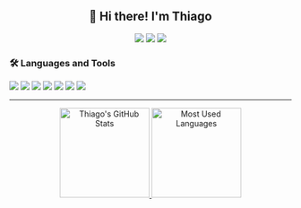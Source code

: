 <h2 align="center">👋 Hi there! I'm Thiago </h2>

<div align="center"> 
  <a href="https://www.linkedin.com/in/dourado-thg/" target="_blank"><img src="https://img.shields.io/badge/-LinkedIn-%230077B5?style=for-the-badge&logo=linkedin&logoColor=white" target="_blank"></a> 
  <a href = "mailto:dourado.thg@gmail.com"><img src="https://img.shields.io/badge/-Gmail-%23333?style=for-the-badge&logo=gmail&logoColor=white" target="_blank"></a>
  <a href="https://instagram.com/thiago_odr"><img src="https://img.shields.io/badge/instagram-E4405F.svg?style=for-the-badge&logo=instagram&logoColor=white"></a>
</div>

### 🛠 Languages and Tools

<p>
  <img src="https://img.shields.io/badge/JavaScript-f0db4f?style=for-the-badge&logo=javascript&logoColor=black"/>
  <img src="https://img.shields.io/badge/HTML5-E34F26?style=for-the-badge&logo=html5&logoColor=white">
  <img src="https://img.shields.io/badge/CSS3-1572B6?style=for-the-badge&logo=css3&logoColor=white">
  <img src="https://img.shields.io/badge/Figma-F24E1E?style=for-the-badge&logo=figma&logoColor=white">
  <img src="https://img.shields.io/badge/Node.js-43853D?style=for-the-badge&logo=node.js&logoColor=white"/>
  <img src="https://img.shields.io/badge/Java-ED8B00?style=for-the-badge&logo=java&logoColor=white" />
  <img src="https://img.shields.io/badge/PostgreSQL-316192?style=for-the-badge&logo=postgresql&logoColor=white">
</p>

---

<div align="center">
  <a href="https://github.com/thiago-dr">
  <img  height="160rem" alt="Thiago's GitHub Stats" src="https://github-readme-stats.vercel.app/api?username=thiago-dr&show_icons=true&include_all_commits=true&hide_border=false&title_color=6000AB&icon_color=6000AB&bg_color=0E0E0E&text_color=EDDDF9&border_color=6000AB" />
  <img  height="160rem" alt="Most Used Languages" src="https://github-readme-stats.vercel.app/api/top-langs/?username=thiago-dr&layout=compact&card_width=288&title_color=6000AB&bg_color=0E0E0E&text_color=EDDDF9&border_color=6000AB" />

</div>
  

